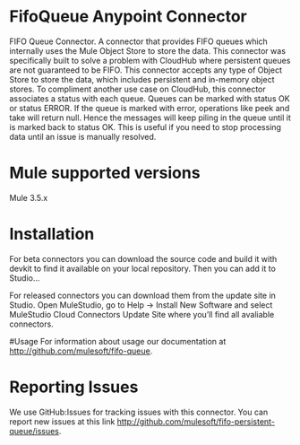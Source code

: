 # FifoQueue Anypoint Connector

FIFO Queue Connector. A connector that provides FIFO queues which internally uses the Mule Object Store to store the data. This connector was specifically
built to solve a problem with CloudHub where persistent queues are not guaranteed to be FIFO. This connector accepts any type of Object Store to store the
data, which includes persistent and in-memory object stores. To compliment another use case on CloudHub, this connector associates a status with each queue.
Queues can be marked with status OK or status ERROR. If the queue is marked with error, operations like peek and take will return null. Hence the messages
will keep piling in the queue until it is marked back to status OK. This is useful if you need to stop processing data until an issue is manually resolved.

# Mule supported versions

Mule 3.5.x

# Installation 
For beta connectors you can download the source code and build it with devkit to find it available on your local repository. Then you can add it to Studio…<TBD>

For released connectors you can download them from the update site in Studio. 
Open MuleStudio, go to Help → Install New Software and select MuleStudio Cloud Connectors Update Site where you’ll find all avaliable connectors.

#Usage
For information about usage our documentation at http://github.com/mulesoft/fifo-queue.

# Reporting Issues

We use GitHub:Issues for tracking issues with this connector. You can report new issues at this link http://github.com/mulesoft/fifo-persistent-queue/issues.